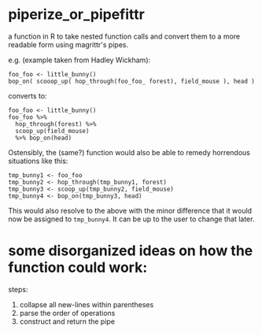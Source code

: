 # piperize_or_pipefittr

a function in R to take nested function calls and convert them to a more readable form using magrittr's pipes.

e.g. (example taken from Hadley Wickham):

    foo_foo <- little_bunny()
    bop_on( scooop_up( hop_through(foo_foo_ forest), field_mouse ), head )
    

converts to:

    foo_foo <- little_bunny()
    foo_foo %>% 
      hop_through(forest) %>% 
      scoop_up(field_mouse) 
      %>% bop_on(head)
    

Ostensibly, the (same?) function would also be able to remedy horrendous situations like this:

    tmp_bunny1 <- foo_foo
    tmp_bunny2 <- hop_through(tmp_bunny1, forest)
    tmp_bunny3 <- scoop_up(tmp_bunny2, field_mouse)
    tmp_bunny4 <- bop_on(tmp_bunny3, head)
    
This would also resolve to the above with the minor difference that it would now be assigned to `tmp_bunny4`. 
It can be up to the user to change that later.

# some disorganized ideas on how the function could work:

steps:

1. collapse all new-lines within parentheses
2. parse the order of operations
3. construct and return the pipe

